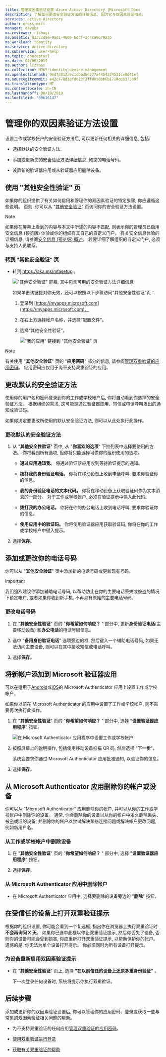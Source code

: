 ```yaml
---
title: 管理双因素验证设置-Azure Active Directory |Microsoft Docs
description: 了解如何更改安全验证方法的详细信息, 因为它与双因素验证相关。
services: active-directory
author: eross-msft
manager: daveba
ms.reviewer: richagi
ms.assetid: d3372d9a-9ad1-4609-bdcf-2c4ca9679a3b
ms.workload: identity
ms.service: active-directory
ms.subservice: user-help
ms.topic: conceptual
ms.date: 08/06/2019
ms.author: lizross
ms.collection: M365-identity-device-management
ms.openlocfilehash: 9ed7d812a9c1cba356277a4454234531ce8d41ef
ms.sourcegitcommit: e42c778d38fd623f2ff8850bb6b1718cdb37309f
ms.translationtype: MT
ms.contentlocale: zh-CN
ms.lasthandoff: 08/19/2019
ms.locfileid: "69616147"
---
```

# <a name="manage-your-two-factor-verification-method-settings"></a>管理你的双因素验证方法设置

设置工作或学校帐户的安全验证方法后, 可以更新任何相关的详细信息, 包括:

- 选择默认的安全验证方法。

- 添加或更新您的安全验证方法详细信息, 如您的电话号码。

- 设置新的验证器应用或从验证器应用删除设备。

## <a name="using-the-additional-security-verification-page"></a>使用 "其他安全性验证" 页

如果你的组织提供了有关如何启用和管理你的双因素验证的特定步骤, 你应遵循这些说明。 否则, 你可以从 "[其他安全验证](https://aka.ms/mfasetup)" 页访问你的安全验证方法设置。

>[!Note]
>如果你在屏幕上看到的内容与本文中所述的内容不匹配, 则表示你的管理员已启用安全信息 (预览版) 体验或你的组织有其自己的自定义门户。 有关安全信息体验的详细信息, 请参阅[安全信息 (预览版) 概述](user-help-security-info-overview.md)。 若要详细了解组织的自定义门户, 必须与支持人员联系。

### <a name="to-get-to-the-additional-security-verification-page"></a>转到 "其他安全验证" 页

- 转到  https://aka.ms/mfasetup 。

    !["其他安全验证" 屏幕, 其中包含可用的安全验证方法详细信息](./media/multi-factor-authentication-end-user-manage-settings/mfa-security-verification-page.png)

    如果单击该链接对你无效，还可以按照以下步骤访问“其他安全性验证”页：

    1. 登录到 [https://myapps.microsoft.com](https://myapps.microsoft.com)。

    2. 在右上方选择帐户名称，并选择“配置文件”。

    3. 选择“其他安全性验证”。  

        !["我的应用" 链接到 "其他安全验证" 页](./media/multi-factor-authentication-end-user-manage-settings/mfa-myapps-link.png)

>[!Note]
>有关使用 "**其他安全验证**" 页的 "**应用密码**" 部分的信息, 请参阅[管理双重验证的应用密码](multi-factor-authentication-end-user-app-passwords.md)。 应用密码应仅用于尚不支持双重验证的应用。

## <a name="change-your-default-security-verification-method"></a>更改默认的安全验证方法

使用你的用户名和密码登录到你的工作或学校帐户后, 你将自动看到你选择的安全验证方法。 根据组织的需求, 这可能是通过验证器应用、短信或电话呼叫发出的通知或验证码。

如果你决定要更改所使用的默认安全验证方法, 则可以从此处执行此操作。

### <a name="to-change-your-default-security-verification-method"></a>更改默认的安全验证方法

1. 从 "**其他安全性验证**" 页中, 从 "**你喜欢的选项**" 下拉列表中选择要使用的方法。 你将看到所有选项, 但你将只能选择可供你的组织使用的选项。

    - **通过应用通知我。** 将通过验证器应用收到等待验证提示的通知。

    - **拨打我的身份验证电话。** 你将在移动设备上收到电话呼叫, 要求你验证你的信息。

    - **我的身份验证电话的文本代码。** 你将在移动设备上获取验证码作为文本消息的一部分。 对于工作或学校帐户, 必须在验证提示中输入此代码。

    - **拨打我的办公电话。** 你将在你的办公电话上收到电话呼叫, 要求你验证你的信息。

    - **使用应用中的验证码。** 你将使用验证器应用获取验证码, 你将在你的工作或学校帐户中键入提示。

2. 选择**保存**。

## <a name="add-or-change-your-phone-number"></a>添加或更改你的电话号码

你可以从 "**其他安全验证**" 页中添加新的电话号码或更新现有号码。

>[!Important]
>我们强烈建议你添加辅助电话号码, 以帮助防止在你的主要电话丢失或被盗的情况下锁定帐户, 或者如果你收到新手机, 不再具有原始的主要电话号码。

### <a name="to-change-your-phone-numbers"></a>更改电话号码

1. 在 "**其他安全性验证**" 页的 "**你希望如何响应？** " 部分中, 更新**身份验证电话**(主要移动设备) 和**办公电话**的电话号码信息。

2. 选中 "**备用身份验证电话**" 选项旁边的框, 然后键入一个辅助电话号码, 如果无法访问主要设备, 则可以在其中接收短信或电话呼叫。

3. 选择**保存**。

## <a name="add-a-new-account-to-the-microsoft-authenticator-app"></a>将新帐户添加到 Microsoft 验证器应用

可以在适用于[Android](https://play.google.com/store/apps/details?id=com.azure.authenticator)或[iOS](https://apps.apple.com/app/microsoft-authenticator/id983156458)的 Microsoft Authenticator 应用上设置工作或学校帐户。

如果你以前在 Microsoft Authenticator 的应用中设置了工作或学校帐户, 则不需要再次执行此操作。

1. 在 "**其他安全性验证**" 页的 "**你希望如何响应？** " 部分中, 选择 "**设置验证器应用程序**" 按钮。

    ![在 Microsoft Authenticator 应用程序中设置工作或学校帐户](./media/multi-factor-authentication-end-user-manage-settings/mfa-security-verification-page-auth-app.png)

2. 按照屏幕上的说明操作, 包括使用移动设备扫描 QR 码, 然后选择 "**下一步**"。

    系统会要求你通过 Microsoft Authenticator 应用批准通知, 以验证你的信息。

3. 选择**保存**。

## <a name="delete-your-account-or-device-from-the-microsoft-authenticator-app"></a>从 Microsoft Authenticator 应用删除你的帐户或设备

你可以从 "Microsoft Authenticator" 应用删除你的帐户, 并可以从你的工作或学校帐户中删除你的设备。 通常, 你会删除你的设备以从你的帐户中永久删除丢失、被盗或旧的设备, 并删除你的帐户以尝试解决某些连接问题或解决帐户更改问题, 例如新用户名。

### <a name="to-delete-your-device-from-your-work-or-school-account"></a>从工作或学校帐户中删除设备

1. 在 "**其他安全性验证**" 页的 "**你希望如何响应？** " 部分中, 选择 "**设置验证器应用程序**" 按钮。

2. 选择**保存**。

### <a name="to-delete-your-account-from-the-microsoft-authenticator-app"></a>从 Microsoft Authenticator 应用中删除帐户

- 在 Microsoft Authenticator 应用中, 选择要删除的设备旁边的 "**删除**" 按钮。

## <a name="turn-on-two-factor-verification-prompts-on-a-trusted-device"></a>在受信任的设备上打开双重验证提示

根据你的组织设置, 你可能会看到一个复选框, 指出你在浏览器上执行双重验证时**不会再询问 X 天**。 如果你已选中此框以停止双重验证提示, 然后你丢失了设备, 否则你的设备可能会受到损害, 你应重新打开双重验证提示, 以帮助保护你的帐户。 遗憾的是, 你无法为单个设备打开提示。 你必须同时为所有设备打开提示。

### <a name="to-turn-two-factor-verification-prompts-back-on-for-your-devices"></a>为设备重新启用双因素验证提示

- 在 "**其他安全性验证**" 页上, 选择 **"在以前信任的设备上还原多重身份验证"** 。

    下一次登录任何设备时, 系统将提示你执行双重验证。

## <a name="next-steps"></a>后续步骤

添加或更新你的双因素验证设置后, 你可以管理你的应用密码、登录或获取一些与常见的双因素验证相关问题的帮助。

- 为不支持双重验证的任何应用[管理双重验证的应用密码](multi-factor-authentication-end-user-app-passwords.md)。

- [使用双重验证进行登录](multi-factor-authentication-end-user-signin.md)

- [获取有关双重验证的帮助](multi-factor-authentication-end-user-troubleshoot.md)
